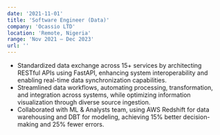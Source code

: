 ```yaml
---
date: '2021-11-01'
title: 'Software Engineer (Data)'
company: 'Ocassio LTD'
location: 'Remote, Nigeria'
range: 'Nov 2021 – Dec 2023'
url: ''
---
```


- Standardized data exchange across 15+ services by architecting RESTful APIs using FastAPI, enhancing system
  interoperability and enabling real-time data synchronization capabilities.
- Streamlined data workflows, automating processing, transformation, and integration across systems, while
  optimizing information visualization through diverse source ingestion.
- Collaborated with ML & Analysts team, using AWS Redshift for data warehousing and DBT for modeling, achieving 15%
  better decision-making and 25% fewer errors.

